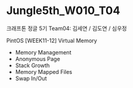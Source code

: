 # Jungle5th_W010_T04
크래프톤 정글 5기
Team04: 김세연 / 김도연 / 심우정

PintOS
[WEEK11-12] Virtual Memory
- Memory Management
- Anonymous Page
- Stack Growth
- Memory Mapped Files
- Swap In/Out
